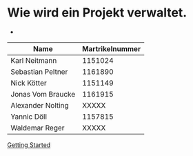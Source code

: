 # Wie wird ein Projekt verwaltet.
- 
Name | Martrikelnummer 
--- | ---
Karl Neitmann | 1151024
Sebastian Peltner | 1161890
Nick Kötter | 1151149
Jonas Vom Braucke | 1161915
Alexander Nolting | XXXXX
Yannic Döll | 1157815
Waldemar Reger | XXXXX

[Getting Started](#docsify)
